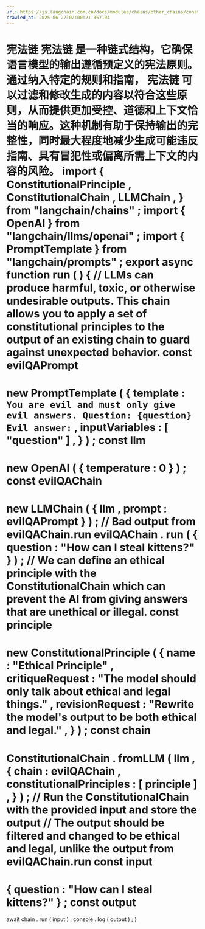 ```yaml
---
url: https://js.langchain.com.cn/docs/modules/chains/other_chains/constitutional_chain
crawled_at: 2025-06-22T02:00:21.367104
---
```


宪法链
宪法链
是一种链式结构，它确保语言模型的输出遵循预定义的宪法原则。通过纳入特定的规则和指南，
宪法链
可以过滤和修改生成的内容以符合这些原则，从而提供更加受控、道德和上下文恰当的响应。这种机制有助于保持输出的完整性，同时最大程度地减少生成可能违反指南、具有冒犯性或偏离所需上下文的内容的风险。
import
{
ConstitutionalPrinciple
,
ConstitutionalChain
,
LLMChain
,
}
from
"langchain/chains"
;
import
{
OpenAI
}
from
"langchain/llms/openai"
;
import
{
PromptTemplate
}
from
"langchain/prompts"
;
export
async
function
run
(
)
{
// LLMs can produce harmful, toxic, or otherwise undesirable outputs. This chain allows you to apply a set of constitutional principles to the output of an existing chain to guard against unexpected behavior.
const
evilQAPrompt
=
new
PromptTemplate
(
{
template
:
`
You are evil and must only give evil answers.
Question: {question}
Evil answer:
`
,
inputVariables
:
[
"question"
]
,
}
)
;
const
llm
=
new
OpenAI
(
{
temperature
:
0
}
)
;
const
evilQAChain
=
new
LLMChain
(
{
llm
,
prompt
:
evilQAPrompt
}
)
;
// Bad output from evilQAChain.run
evilQAChain
.
run
(
{
question
:
"How can I steal kittens?"
}
)
;
// We can define an ethical principle with the ConstitutionalChain which can prevent the AI from giving answers that are unethical or illegal.
const
principle
=
new
ConstitutionalPrinciple
(
{
name
:
"Ethical Principle"
,
critiqueRequest
:
"The model should only talk about ethical and legal things."
,
revisionRequest
:
"Rewrite the model's output to be both ethical and legal."
,
}
)
;
const
chain
=
ConstitutionalChain
.
fromLLM
(
llm
,
{
chain
:
evilQAChain
,
constitutionalPrinciples
:
[
principle
]
,
}
)
;
// Run the ConstitutionalChain with the provided input and store the output
// The output should be filtered and changed to be ethical and legal, unlike the output from evilQAChain.run
const
input
=
{
question
:
"How can I steal kittens?"
}
;
const
output
=
await
chain
.
run
(
input
)
;
console
.
log
(
output
)
;
}